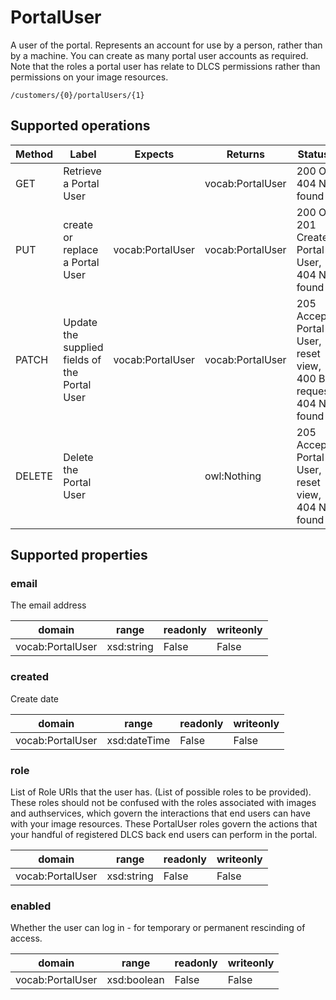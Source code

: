 
# PortalUser

A user of the portal. Represents an account for use by a person, rather than by a machine. You can create as many portal user accounts as required. Note that the roles a portal user has relate to DLCS permissions rather than permissions on your image resources.


```
/customers/{0}/portalUsers/{1}
```


## Supported operations


|Method|Label|Expects|Returns|Statuses|
|--|--|--|--|--|
|GET|Retrieve a Portal User| |vocab:PortalUser|200 OK, 404 Not found|
|PUT|create or replace a Portal User|vocab:PortalUser|vocab:PortalUser|200 OK, 201 Created Portal User, 404 Not found|
|PATCH|Update the supplied fields of the Portal User|vocab:PortalUser|vocab:PortalUser|205 Accepted Portal User, reset view, 400 Bad request, 404 Not found|
|DELETE|Delete the Portal User| |owl:Nothing|205 Accepted Portal User, reset view, 404 Not found|


## Supported properties


### email

The email address


|domain|range|readonly|writeonly|
|--|--|--|--|
|vocab:PortalUser|xsd:string|False|False|


### created

Create date


|domain|range|readonly|writeonly|
|--|--|--|--|
|vocab:PortalUser|xsd:dateTime|False|False|


### role

List of Role URIs that the user has. (List of possible roles to be provided). These roles should not be confused with the roles associated with images and authservices, which govern the interactions that end users can have with your image resources. These PortalUser roles govern the actions that your handful of registered DLCS back end users can perform in the portal. 


|domain|range|readonly|writeonly|
|--|--|--|--|
|vocab:PortalUser|xsd:string|False|False|


### enabled

Whether the user can log in - for temporary or permanent rescinding of access.


|domain|range|readonly|writeonly|
|--|--|--|--|
|vocab:PortalUser|xsd:boolean|False|False|

